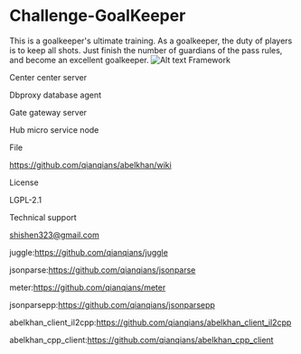 # Challenge-GoalKeeper
This is a goalkeeper's ultimate training. As a goalkeeper, the duty of players is to keep all shots. Just finish the number of guardians of the pass rules, and become an excellent goalkeeper.
![Alt text](https://github.com/appdev-support/Challenge-GoalKeeper/blob/master/IMG_0413.PNG)
Framework

Center center server

Dbproxy database agent

Gate gateway server

Hub micro service node

File

https://github.com/qianqians/abelkhan/wiki

License

LGPL-2.1

Technical support

shishen323@gmail.com

juggle:https://github.com/qianqians/juggle

jsonparse:https://github.com/qianqians/jsonparse

meter:https://github.com/qianqians/meter

jsonparsepp:https://github.com/qianqians/jsonparsepp

abelkhan_client_il2cpp:https://github.com/qianqians/abelkhan_client_il2cpp

abelkhan_cpp_client:https://github.com/qianqians/abelkhan_cpp_client
